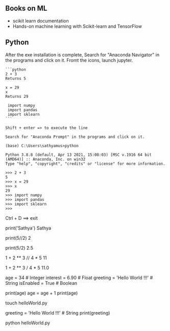 ## Books on ML
 - scikit learn documentation
 - Hands-on machine learning with Scikit-learn and TensorFlow


## Python

After the exe installation is complete, 
	Search for "Anaconda Navigator" in the programs and click on it. Fromt the icons, launch jupyter.

	```python
	2 + 3
	Returns 5

	x = 29
	x
	Returns 29

	 import numpy
	 import pandas
	 import sklearn
	```

	Shift + enter => to execute the line

	Search for "Anaconda Prompt" in the programs and click on it.

	(base) C:\Users\sathyamus>python

	Python 3.8.8 (default, Apr 13 2021, 15:08:03) [MSC v.1916 64 bit (AMD64)] :: Anaconda, Inc. on win32
	Type "help", "copyright", "credits" or "license" for more information.

	>>> 2 + 3
	5
	>>> x = 29
	>>> x
	29
	>>> import numpy
	>>> import pandas
	>>> import sklearn
	>>>

 Ctrl + D ==> exit

  print('Sathya')
  Sathya
 
  print(5//2)
  2

  print(5/2)
  2.5
  
  1 + 2 ** 3 // 4 * 5
  11

  1 + 2 ** 3 / 4 * 5
  11.0

 age = 34                       # Integer
 interest = 6.90                # Float
 greeting = 'Hello World !!!'   # String
 isEnabled = True               # Boolean

 print(age)
 age = age + 1
 print(age)


 touch helloWorld.py

  greeting = 'Hello World !!!'   # String
  print(greeting)

python helloWorld.py
